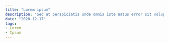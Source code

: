```yaml
---
title: "Lorem ipsum"
description: "Sed ut perspiciatis unde omnis iste natus error sit voluptatem"
date: "2020-12-17"
tags:
- Lorem
- Ipsum
---
```


